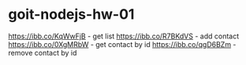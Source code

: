 # goit-nodejs-hw-01

https://ibb.co/KqWwFjB - get list
https://ibb.co/R7BKdVS - add contact
https://ibb.co/0XgMRbW - get contact by id
https://ibb.co/qgD6BZm - remove contact by id